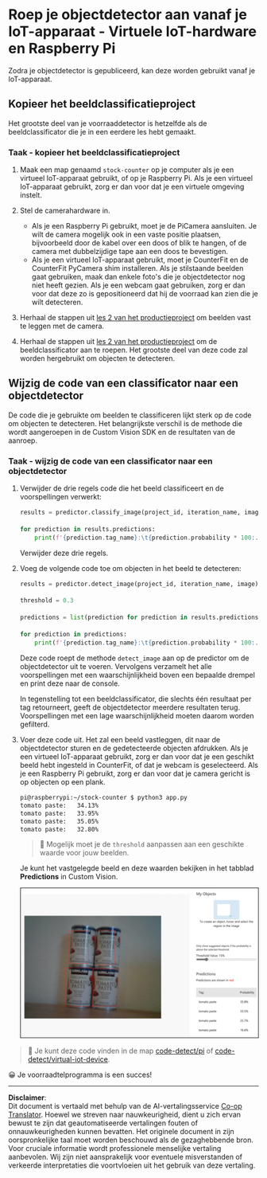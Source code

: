 <!--
CO_OP_TRANSLATOR_METADATA:
{
  "original_hash": "a3fdfec1d1e2cb645ea11c2930b51299",
  "translation_date": "2025-08-27T20:26:57+00:00",
  "source_file": "5-retail/lessons/2-check-stock-device/single-board-computer-object-detector.md",
  "language_code": "nl"
}
-->
# Roep je objectdetector aan vanaf je IoT-apparaat - Virtuele IoT-hardware en Raspberry Pi

Zodra je objectdetector is gepubliceerd, kan deze worden gebruikt vanaf je IoT-apparaat.

## Kopieer het beeldclassificatieproject

Het grootste deel van je voorraaddetector is hetzelfde als de beeldclassificator die je in een eerdere les hebt gemaakt.

### Taak - kopieer het beeldclassificatieproject

1. Maak een map genaamd `stock-counter` op je computer als je een virtueel IoT-apparaat gebruikt, of op je Raspberry Pi. Als je een virtueel IoT-apparaat gebruikt, zorg er dan voor dat je een virtuele omgeving instelt.

1. Stel de camerahardware in.

    * Als je een Raspberry Pi gebruikt, moet je de PiCamera aansluiten. Je wilt de camera mogelijk ook in een vaste positie plaatsen, bijvoorbeeld door de kabel over een doos of blik te hangen, of de camera met dubbelzijdige tape aan een doos te bevestigen.
    * Als je een virtueel IoT-apparaat gebruikt, moet je CounterFit en de CounterFit PyCamera shim installeren. Als je stilstaande beelden gaat gebruiken, maak dan enkele foto's die je objectdetector nog niet heeft gezien. Als je een webcam gaat gebruiken, zorg er dan voor dat deze zo is gepositioneerd dat hij de voorraad kan zien die je wilt detecteren.

1. Herhaal de stappen uit [les 2 van het productieproject](../../../4-manufacturing/lessons/2-check-fruit-from-device/README.md#task---capture-an-image-using-an-iot-device) om beelden vast te leggen met de camera.

1. Herhaal de stappen uit [les 2 van het productieproject](../../../4-manufacturing/lessons/2-check-fruit-from-device/README.md#task---classify-images-from-your-iot-device) om de beeldclassificator aan te roepen. Het grootste deel van deze code zal worden hergebruikt om objecten te detecteren.

## Wijzig de code van een classificator naar een objectdetector

De code die je gebruikte om beelden te classificeren lijkt sterk op de code om objecten te detecteren. Het belangrijkste verschil is de methode die wordt aangeroepen in de Custom Vision SDK en de resultaten van de aanroep.

### Taak - wijzig de code van een classificator naar een objectdetector

1. Verwijder de drie regels code die het beeld classificeert en de voorspellingen verwerkt:

    ```python
    results = predictor.classify_image(project_id, iteration_name, image)
    
    for prediction in results.predictions:
        print(f'{prediction.tag_name}:\t{prediction.probability * 100:.2f}%')
    ```

    Verwijder deze drie regels.

1. Voeg de volgende code toe om objecten in het beeld te detecteren:

    ```python
    results = predictor.detect_image(project_id, iteration_name, image)

    threshold = 0.3
    
    predictions = list(prediction for prediction in results.predictions if prediction.probability > threshold)
    
    for prediction in predictions:
        print(f'{prediction.tag_name}:\t{prediction.probability * 100:.2f}%')
    ```

    Deze code roept de methode `detect_image` aan op de predictor om de objectdetector uit te voeren. Vervolgens verzamelt het alle voorspellingen met een waarschijnlijkheid boven een bepaalde drempel en print deze naar de console.

    In tegenstelling tot een beeldclassificator, die slechts één resultaat per tag retourneert, geeft de objectdetector meerdere resultaten terug. Voorspellingen met een lage waarschijnlijkheid moeten daarom worden gefilterd.

1. Voer deze code uit. Het zal een beeld vastleggen, dit naar de objectdetector sturen en de gedetecteerde objecten afdrukken. Als je een virtueel IoT-apparaat gebruikt, zorg er dan voor dat je een geschikt beeld hebt ingesteld in CounterFit, of dat je webcam is geselecteerd. Als je een Raspberry Pi gebruikt, zorg er dan voor dat je camera gericht is op objecten op een plank.

    ```output
    pi@raspberrypi:~/stock-counter $ python3 app.py 
    tomato paste:   34.13%
    tomato paste:   33.95%
    tomato paste:   35.05%
    tomato paste:   32.80%
    ```

    > 💁 Mogelijk moet je de `threshold` aanpassen aan een geschikte waarde voor jouw beelden.

    Je kunt het vastgelegde beeld en deze waarden bekijken in het tabblad **Predictions** in Custom Vision.

    ![4 blikken tomatenpuree op een plank met voorspellingen voor de 4 detecties van 35,8%, 33,5%, 25,7% en 16,6%](../../../../../translated_images/custom-vision-stock-prediction.942266ab1bcca3410ecdf23643b9f5f570cfab2345235074e24c51f285777613.nl.png)

> 💁 Je kunt deze code vinden in de map [code-detect/pi](../../../../../5-retail/lessons/2-check-stock-device/code-detect/pi) of [code-detect/virtual-iot-device](../../../../../5-retail/lessons/2-check-stock-device/code-detect/virtual-iot-device).

😀 Je voorraadtelprogramma is een succes!

---

**Disclaimer**:  
Dit document is vertaald met behulp van de AI-vertalingsservice [Co-op Translator](https://github.com/Azure/co-op-translator). Hoewel we streven naar nauwkeurigheid, dient u zich ervan bewust te zijn dat geautomatiseerde vertalingen fouten of onnauwkeurigheden kunnen bevatten. Het originele document in zijn oorspronkelijke taal moet worden beschouwd als de gezaghebbende bron. Voor cruciale informatie wordt professionele menselijke vertaling aanbevolen. Wij zijn niet aansprakelijk voor eventuele misverstanden of verkeerde interpretaties die voortvloeien uit het gebruik van deze vertaling.